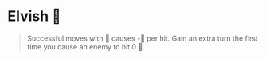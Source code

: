 # Elvish 🏹  
> Successful moves with :dart: causes -:large_blue_diamond: per hit. Gain an extra turn the first time you cause an enemy to hit 0 :large_blue_diamond:. 

